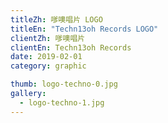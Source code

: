 ```yaml
---
titleZh: 嗲噢唱片 LOGO
titleEn: "Techn13oh Records LOGO"
clientZh: 嗲噢唱片
clientEn: Techn13oh Records
date: 2019-02-01
category: graphic

thumb: logo-techno-0.jpg
gallery:
  - logo-techno-1.jpg
---
```

